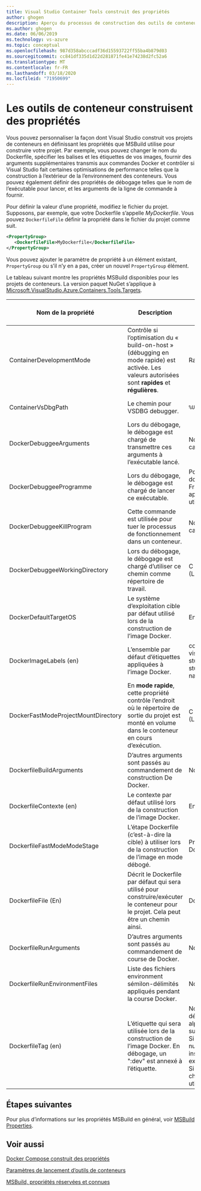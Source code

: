 ```yaml
---
title: Visual Studio Container Tools construit des propriétés
author: ghogen
description: Aperçu du processus de construction des outils de conteneurs
ms.author: ghogen
ms.date: 06/06/2019
ms.technology: vs-azure
ms.topic: conceptual
ms.openlocfilehash: 987d358abcccadf36d15593722ff55ba4b879d03
ms.sourcegitcommit: cc841df335d1d22d281871fe41e74238d2fc52a6
ms.translationtype: MT
ms.contentlocale: fr-FR
ms.lasthandoff: 03/18/2020
ms.locfileid: "71950699"
---
```

# <a name="container-tools-build-properties"></a>Les outils de conteneur construisent des propriétés

Vous pouvez personnaliser la façon dont Visual Studio construit vos projets de conteneurs en définissant les propriétés que MSBuild utilise pour construire votre projet. Par exemple, vous pouvez changer le nom du Dockerfile, spécifier les balises et les étiquettes de vos images, fournir des arguments supplémentaires transmis aux commandes Docker et contrôler si Visual Studio fait certaines optimisations de performance telles que la construction à l’extérieur de la l’environnement des conteneurs. Vous pouvez également définir des propriétés de débogage telles que le nom de l’exécutable pour lancer, et les arguments de la ligne de commande à fournir.

Pour définir la valeur d’une propriété, modifiez le fichier du projet. Supposons, par exemple, que votre Dockerfile s’appelle *MyDockerfile*. Vous pouvez `DockerfileFile` définir la propriété dans le fichier du projet comme suit.

```xml
<PropertyGroup>
   <DockerfileFile>MyDockerfile</DockerfileFile>
</PropertyGroup>
```

Vous pouvez ajouter le paramètre de propriété à un élément existant, `PropertyGroup` ou s’il n’y en a pas, créer un nouvel `PropertyGroup` élément.

Le tableau suivant montre les propriétés MSBuild disponibles pour les projets de conteneurs. La version paquet NuGet s’applique à [Microsoft.VisualStudio.Azure.Containers.Tools.Targets](https://www.nuget.org/packages/Microsoft.VisualStudio.Azure.Containers.Tools.Targets/).

| Nom de la propriété | Description | Valeur par défaut  | Version de package NuGet|
|---------------|-------------|----------------|----------------------|
| ContainerDevelopmentMode | Contrôle si l’optimisation du « build-on-host » (débugging en mode rapide) est activée.  Les valeurs autorisées sont **rapides** et **régulières**. | Rapide |1.0.1872750 ou plus récent|
| ContainerVsDbgPath | Le chemin pour VSDBG debugger. | `%USERPROFILE%\vsdbg\vs2017u5` |1.0.1985401 ou plus récent|
| DockerDebuggeeArguments | Lors du débogage, le débogage est chargé de transmettre ces arguments à l’exécutable lancé. | Non applicable aux projets-cadres ASP.NET .NET |1.7.8 ou plus récent|
| DockerDebuggeeProgramme | Lors du débogage, le débogage est chargé de lancer ce exécutable. | Pour les projets de base .NET : dotnet, ASP.NET .NET Framework projects: Not applicable (IIS est toujours utilisé) |1.7.8 ou plus récent|
| DockerDebuggeeKillProgram | Cette commande est utilisée pour tuer le processus de fonctionnement dans un conteneur. | Non applicable aux projets-cadres ASP.NET .NET |1.7.8 ou plus récent|
| DockerDebuggeeWorkingDirectory | Lors du débogage, le débogage est chargé d’utiliser ce chemin comme répertoire de travail. | C : app (Windows) ou /app (Linux) |1.7.8 ou plus récent|
| DockerDefaultTargetOS | Le système d’exploitation cible par défaut utilisé lors de la construction de l’image Docker. | Ensemble par Visual Studio. |1.0.1985401 ou plus récent|
| DockerImageLabels (en) | L’ensemble par défaut d’étiquettes appliquées à l’image Docker. | com.microsoft.created-by-visual-studio;com.microsoft.visual-studio.project-nameMD$(MSBuildProjectName) |1.5.4 ou plus récent|
| DockerFastModeProjectMountDirectory|En **mode rapide**, cette propriété contrôle l’endroit où le répertoire de sortie du projet est monté en volume dans le conteneur en cours d’exécution.|C : app (Windows) ou /app (Linux)|1.9.2 ou plus récent|
| DockerfileBuildArguments | D’autres arguments sont passés au commandement de construction De Docker. | Non applicable. |1.0.1872750 ou plus récent|
| DockerfileContexte (en) | Le contexte par défaut utilisé lors de la construction de l’image Docker. | Ensemble par Visual Studio. |1.0.1872750 ou plus récent|
| DockerfileFastModeModeStage | L’étape Dockerfile (c’est-à-dire la cible) à utiliser lors de la construction de l’image en mode débogé. | Première étape trouvée dans le Dockerfile (base) |
| DockerfileFile (En) | Décrit le Dockerfile par défaut qui sera utilisé pour construire/exécuter le conteneur pour le projet. Cela peut être un chemin ainsi. | Dockerfile |1.0.1872750 ou plus récent|
| DockerfileRunArguments | D’autres arguments sont passés au commandement de course de Docker. | Non applicable. |1.0.1872750 ou plus récent|
| DockerfileRunEnvironmentFiles | Liste des fichiers environment sémilon-délimités appliqués pendant la course Docker. | Non applicable. |1.0.1872750 ou plus récent|
| DockerfileTag (en) | L’étiquette qui sera utilisée lors de la construction de l’image Docker. En débogage, un ":dev" est annexé à l’étiquette. | Nom de l’Assemblée après avoir dépouillé les caractères non alphanumériques avec les règles suivantes : <br/> Si l’étiquette résultante est tout numérique, alors «image» est insérée comme un préfixe (par exemple, image2314) <br/> Si l’étiquette résultante est une chaîne vide, alors "image" est utilisée comme étiquette. |1.0.1872750 ou plus récent|

## <a name="next-steps"></a>Étapes suivantes

Pour plus d’informations sur les propriétés MSBuild en général, voir [MSBuild Properties](../msbuild/msbuild-properties.md).

## <a name="see-also"></a>Voir aussi

[Docker Compose construit des propriétés](docker-compose-properties.md)

[Paramètres de lancement d’outils de conteneurs](container-launch-settings.md)

[MSBuild, propriétés réservées et connues](../msbuild/msbuild-reserved-and-well-known-properties.md)
